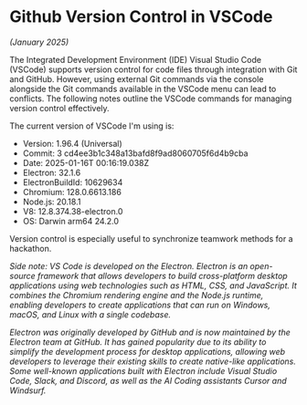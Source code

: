 # Github Version Control in VSCode
*(January 2025)*

The Integrated Development Environment (IDE) Visual Studio Code (VSCode) supports version control for code files through integration with Git and GitHub. However, using external Git commands via the console alongside the Git commands available in the VSCode menu can lead to conflicts. The following notes outline the VSCode commands for managing version control effectively.

The current version of VSCode I'm using is:
- Version: 1.96.4 (Universal)
- Commit: 3 cd4ee3b1c348a13bafd8f9ad8060705f6d4b9cba
- Date: 2025-01-16T 00:16:19.038Z
- Electron: 32.1.6
- ElectronBuildId: 10629634
- Chromium: 128.0.6613.186
- Node.js: 20.18.1
- V8: 12.8.374.38-electron.0
- OS: Darwin arm64 24.2.0

Version control is especially useful to synchronize teamwork methods for a hackathon.

*Side note: VS Code is developed on the Electron. Electron is an open-source framework that allows developers to build cross-platform desktop applications using web technologies such as HTML, CSS, and JavaScript. It combines the Chromium rendering engine and the Node.js runtime, enabling developers to create applications that can run on Windows, macOS, and Linux with a single codebase.*

*Electron was originally developed by GitHub and is now maintained by the Electron team at GitHub. It has gained popularity due to its ability to simplify the development process for desktop applications, allowing web developers to leverage their existing skills to create native-like applications. Some well-known applications built with Electron include Visual Studio Code, Slack, and Discord, as well as the AI Coding assistants Cursor and Windsurf.*
